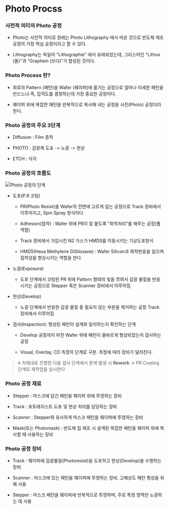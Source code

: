 # Photo Procss

### 사전적 의미의 Photo 공정

- Photo는 사전적 의미로 원래는 Photo Lithography 에서 따온 것으로 반도체 제조공정의 가장 핵심 공정이라고 할 수 있다.

- Lithography는 독일어 "Lithographie" 에서 유래되었는데, 그리스어인 "Lithos (돌)"과 "Graphein (쓰다)"가 합성된 것이다.

### Photo Process 란?

- 회로의 Pattern (패턴)을 Wafer (웨이퍼)에 옮기는 공정으로 얼마나 미세한 패턴을 만드느냐 즉, 집적도를 결정하는데 가장 중요한 공정이다.

- 웨이퍼 위에 복잡한 패턴을 반복적으로 복사해 내는 공정을 사진(Photo) 공정이라 한다.

### Photo 공정의 주요 3단계

- Diffusion : Film 증착

- PHOTO : 감광제 도포 -> 노광 -> 현상

- ETCH : 식각

### Photo 공정의 흐름도

![Photo 공정의 단계](https://images.velog.io/images/katie505/post/c0f8fb2b-eb02-4b0b-992c-2c7534dd3ca2/image.png)

- 도포(P.R 코팅)

    - PR(Photo Resist)을 Wafer의 전면에 고르게 덮는 공정으로 Track 장비에서 이루어지고, Spin Spray 방식이다

    - Adhesion(접착) : Wafer 위에 PR이 잘 붙도록 "화학처리"를 해주는 공정(풀 역할)

    - Track 장비에서 가압시킨 N2 가스가 HMDS를 이동시키는 기상도포방식
 
    - HMDS(Hexa Methylene DiSiloxane) : Wafer Silicon과 화학반응을 일으켜 접착성을 향상시키는 역할을 한다.

- 노광(Exposure)

    - 도포 단계에서 코팅된 PR 위에 Pattern 형태의 빛을 쪼여서 감광 물질을 반응시키는 공정으로 Stepper 혹은 Scanner 장비에서 이루어짐 



- 현상(Develop)

    - 노광 단계에서 반응한 감광 물질 중 필요치 않는 부분을 제거하는 공정 Track 장비에서 이루어짐

- 검사(Inspection): 형성된 패턴이 설계와 일치하는지 확인하는 단계

    - Develop 공정까지 마친 Wafer 위에 패턴이 올바르게 형성되었는지 검사하는 공정
 
    - Visual, Overlay, CD 측정의 단계로 구분. 측정에 따라 장비가 달라진다.

> ※ 차례대로 진행한 다음 검사 단계에서 문제 발생 시 **Rework** -> PR Coating 단계로 재작업을 실시한다

### Photo 공정 재료

- Stepper : 마스크에 담긴 패턴을 웨이퍼 위에 투영하는 장비

- Track : 포토레지스트 도포 및 현상 처리를 담당하는 장비

- Scanner : Stepper와 유사하게 마스크 패턴을 웨이퍼에 투영하는 장비

- Mask(또는 Photomask) : 반도체 칩 제조 시 설계된 복잡한 패턴을 웨이퍼 위에 복사할 때 사용하는 장비

### Photo 공정 장비

- Track : 웨이퍼에 감광물질(Photoresist)을 도포하고 현상(Develop)을 수행하는 장비

- Scanner : 마스크에 있는 패턴을 웨이퍼에 투영하는 장비. 고해상도 패턴 형성을 위해 사용

- Stepper : 마스크 패턴을 웨이퍼에 반복적으로 투영하며, 주로 특정 영역만 노광하는 데 사용
